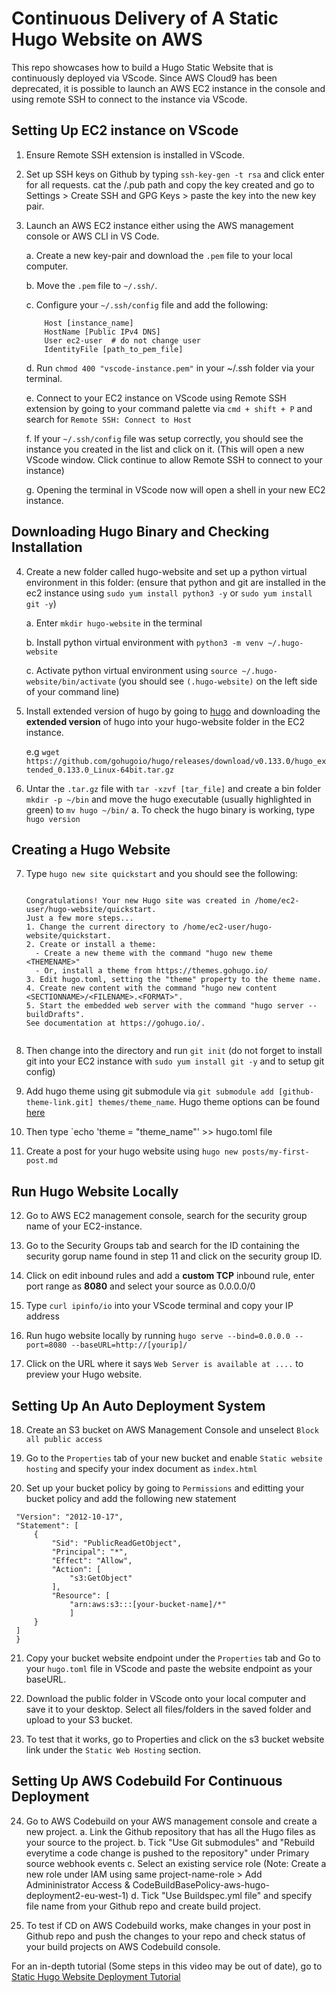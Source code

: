 # Continuous Delivery of A Static Hugo Website on AWS
This repo showcases how to build a Hugo Static Website that is continuously deployed via VScode. Since AWS Cloud9 has been deprecated, it is possible to launch an AWS EC2 instance in the console and using remote SSH to connect to the instance via VScode. 

## Setting Up EC2 instance on VScode
1. Ensure Remote SSH extension is installed in VScode.

2. Set up SSH keys on Github by typing `ssh-key-gen -t rsa` and click enter for all requests. cat the /.pub path and copy the key created and go to Settings > Create SSH and GPG Keys > paste the key into the new key pair.

3. Launch an AWS EC2 instance either using the AWS management console or AWS CLI in VS Code.

    a. Create a new key-pair and download the `.pem` file to your local computer.
    
    b. Move the `.pem` file to `~/.ssh/`.
    
    c. Configure your `~/.ssh/config` file and add the following:

    ```plaintext
        Host [instance_name]
        HostName [Public IPv4 DNS]
        User ec2-user  # do not change user
        IdentityFile [path_to_pem_file]
    ```

    d. Run `chmod 400 "vscode-instance.pem"` in your ~/.ssh folder via your terminal.
   
    e. Connect to your EC2 instance on VScode using Remote SSH extension by going to your command palette via `cmd + shift + P` and search for `Remote SSH: Connect to Host`

    f. If your `~/.ssh/config` file was setup correctly, you should see the instance you created in the list and click on it. (This will open a new VScode window. Click continue to allow Remote SSH to connect to your instance)

    g. Opening the terminal in VScode now will open a shell in your new EC2 instance.

## Downloading Hugo Binary and Checking Installation
4. Create a new folder called hugo-website and set up a python virtual environment in this folder: (ensure that python and git are installed in the ec2 instance using `sudo yum install python3 -y` or `sudo yum install git -y`)
   
    a. Enter `mkdir hugo-website` in the terminal
   
    b. Install python virtual environment with `python3 -m venv ~/.hugo-website`
   
    c. Activate python virtual environment using `source ~/.hugo-website/bin/activate` (you should see `(.hugo-website)` on the left side of your command line)

5. Install extended version of hugo by going to [hugo](https://github.com/gohugoio/hugo/releases) and downloading the **extended version** of hugo into your hugo-website folder in the EC2 instance.

   e.g `wget https://github.com/gohugoio/hugo/releases/download/v0.133.0/hugo_extended_0.133.0_Linux-64bit.tar.gz`

6. Untar the `.tar.gz` file with `tar -xzvf [tar_file]` and create a bin folder `mkdir -p ~/bin` and move the hugo executable (usually highlighted in green) to `mv hugo ~/bin/`
    a. To check the hugo binary is working, type `hugo version`

## Creating a Hugo Website
7. Type `hugo new site quickstart` and you should see the following:
   ```
   
   Congratulations! Your new Hugo site was created in /home/ec2-user/hugo-website/quickstart.
   Just a few more steps...
   1. Change the current directory to /home/ec2-user/hugo-website/quickstart.
   2. Create or install a theme:
     - Create a new theme with the command "hugo new theme <THEMENAME>"
     - Or, install a theme from https://themes.gohugo.io/
   3. Edit hugo.toml, setting the "theme" property to the theme name.
   4. Create new content with the command "hugo new content <SECTIONNAME>/<FILENAME>.<FORMAT>".
   5. Start the embedded web server with the command "hugo server --buildDrafts".
   See documentation at https://gohugo.io/.
  

8. Then change into the directory and run `git init` (do not forget to install git into your EC2 instance with `sudo yum install git -y` and to setup git config)

9. Add hugo theme using git submodule via `git submodule add [github-theme-link.git] themes/theme_name`. Hugo theme options can be found [here](https://themes.gohugo.io/)

10. Then type `echo 'theme = "theme_name"' >> hugo.toml file

11. Create a post for your hugo website using `hugo new posts/my-first-post.md`

## Run Hugo Website Locally
12. Go to AWS EC2 management console, search for the security group name of your EC2-instance.

13. Go to the Security Groups tab and search for the ID containing the security gorup name found in step 11 and click on the security group ID.

14. Click on edit inbound rules and add a **custom TCP** inbound rule, enter port range as **8080** and select your source as 0.0.0.0/0

15. Type `curl ipinfo/io` into your VScode terminal and copy your IP address

16. Run hugo website locally by running `hugo serve --bind=0.0.0.0 --port=8080 --baseURL=http://[yourip]/`

17. Click on the URL where it says `Web Server is available at ....` to preview your Hugo website. 

## Setting Up An Auto Deployment System
18. Create an S3 bucket on AWS Management Console and unselect `Block all public access`
    
19. Go to the `Properties` tab of your new bucket and enable `Static website hosting` and specify your index document as `index.html`

20. Set up your bucket policy by going to `Permissions` and editting your bucket policy and add the following new statement

   ```plaintext{
	"Version": "2012-10-17",
	"Statement": [
		{
			"Sid": "PublicReadGetObject",
			"Principal": "*",
			"Effect": "Allow",
			"Action": [
				"s3:GetObject"
			],
			"Resource": [
			    "arn:aws:s3:::[your-bucket-name]/*"
			    ]
		}
	]
	}
```

21. Copy your bucket website endpoint under the `Properties` tab and Go to your `hugo.toml` file in VScode and paste the website endpoint as your baseURL.

22. Download the public folder in VScode onto your local computer and save it to your desktop. Select all files/folders in the saved folder and upload to your S3 bucket. 

23. To test that it works, go to Properties and click on the s3 bucket website link under the `Static Web Hosting` section.

## Setting Up AWS Codebuild For Continuous Deployment
24. Go to AWS Codebuild on your AWS management console and create a new project.
    a. Link the Github repository that has all the Hugo files as your source to the project.
    b. Tick "Use Git submodules" and "Rebuild everytime a code change is pushed to the repository" under Primary source webhook events
    c. Select an existing service role (Note: Create a new role under IAM using same project-name-role > Add Admininistrator Access & CodeBuildBasePolicy-aws-hugo-deployment2-eu-west-1)
    d. Tick "Use Buildspec.yml file" and specify file name from your Github repo and create build project.

26. To test if CD on AWS Codebuild works, make changes in your post in Github repo and push the changes to your repo and check status of your build projects on AWS Codebuild console.

For an in-depth tutorial (Some steps in this video may be out of date), go to [Static Hugo Website Deployment Tutorial](https://www.youtube.com/watch?v=I-HTdojGdHs)
